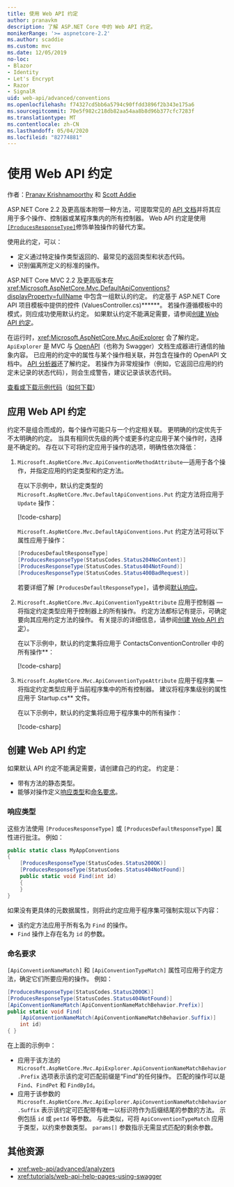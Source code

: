 ```yaml
---
title: 使用 Web API 约定
author: pranavkm
description: 了解 ASP.NET Core 中的 Web API 约定。
monikerRange: '>= aspnetcore-2.2'
ms.author: scaddie
ms.custom: mvc
ms.date: 12/05/2019
no-loc:
- Blazor
- Identity
- Let's Encrypt
- Razor
- SignalR
uid: web-api/advanced/conventions
ms.openlocfilehash: f74327cd5bb6a5794c90ffdd3896f2b343e175a6
ms.sourcegitcommit: 70e5f982c218db82aa54aa8b8d96b377cfc7283f
ms.translationtype: MT
ms.contentlocale: zh-CN
ms.lasthandoff: 05/04/2020
ms.locfileid: "82774881"
---
```

# <a name="use-web-api-conventions"></a>使用 Web API 约定

作者：[Pranav Krishnamoorthy](https://github.com/pranavkm) 和 [Scott Addie](https://github.com/scottaddie)

ASP.NET Core 2.2 及更高版本附带一种方法，可提取常见的 [API 文档](xref:tutorials/web-api-help-pages-using-swagger)并将其应用于多个操作、控制器或某程序集内的所有控制器。 Web API 约定是使用[`[ProducesResponseType]`](xref:Microsoft.AspNetCore.Mvc.ProducesResponseTypeAttribute)修饰单独操作的替代方案。

使用此约定，可以：

* 定义通过特定操作类型返回的、最常见的返回类型和状态代码。
* 识别偏离所定义的标准的操作。

ASP.NET Core MVC 2.2 及更高版本在 <xref:Microsoft.AspNetCore.Mvc.DefaultApiConventions?displayProperty=fullName> 中包含一组默认的约定。 约定基于 ASP.NET Core API 项目模板中提供的控件 (ValuesController.cs)******。 若操作遵循模板中的模式，则应成功使用默认约定。 如果默认约定不能满足需要，请参阅[创建 Web API 约定](#create-web-api-conventions)。

在运行时，<xref:Microsoft.AspNetCore.Mvc.ApiExplorer> 会了解约定。 `ApiExplorer` 是 MVC 与 [OpenAPI](https://www.openapis.org/)（也称为 Swagger）文档生成器进行通信的抽象内容。 已应用的约定中的属性与某个操作相关联，并包含在操作的 OpenAPI 文档中。 [API 分析器](xref:web-api/advanced/analyzers)还了解约定。 若操作为非常规操作（例如，它返回已应用的约定未记录的状态代码），则会生成警告，建议记录该状态代码。

[查看或下载示例代码](https://github.com/dotnet/AspNetCore.Docs/tree/master/aspnetcore/web-api/advanced/conventions/sample)（[如何下载](xref:index#how-to-download-a-sample)）

## <a name="apply-web-api-conventions"></a>应用 Web API 约定

约定不是组合而成的，每个操作可能只与一个约定相关联。 更明确的约定优先于不太明确的约定。 当具有相同优先级的两个或更多约定应用于某个操作时，选择是不确定的。 存在以下可将约定应用于操作的选项，明确性依次降低：

1. `Microsoft.AspNetCore.Mvc.ApiConventionMethodAttribute`&mdash;适用于各个操作，并指定应用的约定类型和约定方法。

    在以下示例中，默认约定类型的 `Microsoft.AspNetCore.Mvc.DefaultApiConventions.Put` 约定方法将应用于 `Update` 操作：

    [!code-csharp[](conventions/sample/Controllers/ContactsConventionController.cs?name=snippet_ApiConventionMethod&highlight=3)]

    `Microsoft.AspNetCore.Mvc.DefaultApiConventions.Put` 约定方法可将以下属性应用于操作：

    ```csharp
    [ProducesDefaultResponseType]
    [ProducesResponseType(StatusCodes.Status204NoContent)]
    [ProducesResponseType(StatusCodes.Status404NotFound)]
    [ProducesResponseType(StatusCodes.Status400BadRequest)]
    ```

    若要详细了解 `[ProducesDefaultResponseType]`，请参阅[默认响应](https://swagger.io/docs/specification/describing-responses/#default)。

1. `Microsoft.AspNetCore.Mvc.ApiConventionTypeAttribute` 应用于控制器 &mdash; 将指定约定类型应用于控制器上的所有操作。 约定方法都标记有提示，可确定要向其应用约定方法的操作。 有关提示的详细信息，请参阅[创建 Web API 约定](#create-web-api-conventions)）。

    在以下示例中，默认的约定集将应用于 ContactsConventionController 中的所有操作**：

    [!code-csharp[](conventions/sample/Controllers/ContactsConventionController.cs?name=snippet_ApiConventionTypeAttribute&highlight=2)]

1. `Microsoft.AspNetCore.Mvc.ApiConventionTypeAttribute` 应用于程序集 &mdash; 将指定约定类型应用于当前程序集中的所有控制器。 建议将程序集级别的属性应用于 Startup.cs** 文件。

    在以下示例中，默认的约定集将应用于程序集中的所有操作：

    [!code-csharp[](conventions/sample/Startup.cs?name=snippet_ApiConventionTypeAttribute&highlight=1)]

## <a name="create-web-api-conventions"></a>创建 Web API 约定

如果默认 API 约定不能满足需要，请创建自己的约定。 约定是：

* 带有方法的静态类型。
* 能够对操作定义[响应类型](#response-types)和[命名要求](#naming-requirements)。

### <a name="response-types"></a>响应类型

这些方法使用 `[ProducesResponseType]` 或 `[ProducesDefaultResponseType]` 属性进行批注。 例如：

```csharp
public static class MyAppConventions
{
    [ProducesResponseType(StatusCodes.Status200OK)]
    [ProducesResponseType(StatusCodes.Status404NotFound)]
    public static void Find(int id)
    {
    }
}
```

如果没有更具体的元数据属性，则将此约定应用于程序集可强制实现以下内容：

* 该约定方法应用于所有名为 `Find` 的操作。
* `Find` 操作上存在名为 `id` 的参数。

### <a name="naming-requirements"></a>命名要求

`[ApiConventionNameMatch]` 和 `[ApiConventionTypeMatch]` 属性可应用于约定方法，确定它们所要应用的操作。 例如：

```csharp
[ProducesResponseType(StatusCodes.Status200OK)]
[ProducesResponseType(StatusCodes.Status404NotFound)]
[ApiConventionNameMatch(ApiConventionNameMatchBehavior.Prefix)]
public static void Find(
    [ApiConventionNameMatch(ApiConventionNameMatchBehavior.Suffix)]
    int id)
{ }
```

在上面的示例中：

* 应用于该方法的 `Microsoft.AspNetCore.Mvc.ApiExplorer.ApiConventionNameMatchBehavior.Prefix` 选项表示该约定可匹配前缀是“Find”的任何操作。 匹配的操作可以是 `Find`、`FindPet` 和 `FindById`。
* 应用于该参数的 `Microsoft.AspNetCore.Mvc.ApiExplorer.ApiConventionNameMatchBehavior.Suffix` 表示该约定可匹配带有唯一以标识符作为后缀结尾的参数的方法。 示例包括 `id` 或 `petId` 等参数。 与此类似，可将 `ApiConventionTypeMatch` 应用于类型，以约束参数类型。 `params[]` 参数指示无需显式匹配的剩余参数。

## <a name="additional-resources"></a>其他资源

* <xref:web-api/advanced/analyzers>
* <xref:tutorials/web-api-help-pages-using-swagger>
